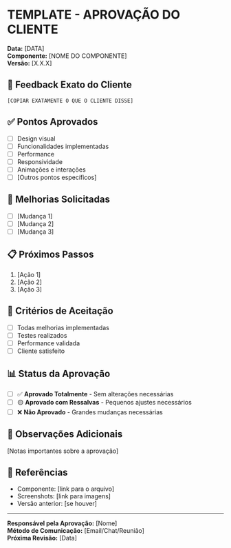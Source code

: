 # TEMPLATE - APROVAÇÃO DO CLIENTE

**Data:** [DATA]  
**Componente:** [NOME DO COMPONENTE]  
**Versão:** [X.X.X]

## 💬 Feedback Exato do Cliente
```
[COPIAR EXATAMENTE O QUE O CLIENTE DISSE]
```

## ✅ Pontos Aprovados
- [ ] Design visual
- [ ] Funcionalidades implementadas
- [ ] Performance
- [ ] Responsividade
- [ ] Animações e interações
- [ ] [Outros pontos específicos]

## 🔄 Melhorias Solicitadas
- [ ] [Mudança 1]
- [ ] [Mudança 2]
- [ ] [Mudança 3]

## 📋 Próximos Passos
1. [Ação 1]
2. [Ação 2]
3. [Ação 3]

## 🎯 Critérios de Aceitação
- [ ] Todas melhorias implementadas
- [ ] Testes realizados
- [ ] Performance validada
- [ ] Cliente satisfeito

## 📊 Status da Aprovação
- [ ] ✅ **Aprovado Totalmente** - Sem alterações necessárias
- [ ] 🟡 **Aprovado com Ressalvas** - Pequenos ajustes necessários
- [ ] ❌ **Não Aprovado** - Grandes mudanças necessárias

## 📝 Observações Adicionais
[Notas importantes sobre a aprovação]

## 🔗 Referências
- Componente: [link para o arquivo]
- Screenshots: [link para imagens]
- Versão anterior: [se houver]

---

**Responsável pela Aprovação:** [Nome]  
**Método de Comunicação:** [Email/Chat/Reunião]  
**Próxima Revisão:** [Data]